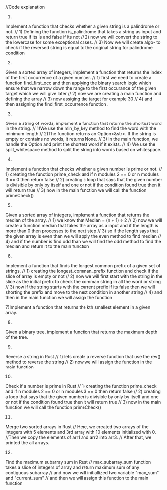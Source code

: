 //Code explanation

1.
Implement a function that checks whether a given string is a palindrome or not.
// 1) Defining the function is_palindrome that takes a string as input and return true if its is and false if its not
// 2) now we will convert the string to the lowercase for some exceptional cases.
// 3) Now we will create algo- to check if the reversed string is equal to the original string for palindrome condition


2.
Given a sorted array of integers, implement a function that returns the index of the first occurrence of a given number.
//  1) first we need to create a function find_first_occ and then applying the binary search logic which ensure that we narrow down the range to the first occurance of the given target which we will give later
// 2) now we are creating a main function and defining the array 
// 3) now assiging the target for example 30
// 4) and then assigning the find_first_occurrence function .




3.
Given a string of words, implement a function that returns the shortest word in the string.
// 1)We use the min_by_key method to find the word with the minimum length
// 2)The function returns an Option<&str>. If the string is empty or contains no words, it returns None.
// 3) In the main function, we handle the Option and print the shortest word if it exists.
// 4) We use the split_whitespace method to split the string into words based on whitespace.




4.
Implement a function that checks whether a given number is prime or not.
// 1) creating the function prime_check and if n modules 2 == 0 or n modules 3 == 0 then return false 
// 2) creating a loop that says that the given number is divisible by only by itself and one or not if the condition found true then it will return true
// 3) now in the main function we will call the function primeCheck()




5.
Given a sorted array of integers, implement a function that returns the median of the array.
// 1) we know that Median = (n + 1) ÷ 2
// 2) now we will create a function median that takes the array as a input and if the length is more than 0 then processes to the next step
// 3) so if the length says that the given array is even than we will apply the even method to find median
// 4) and if the number is find odd than we will find the odd method to find the median and return it to the main function





6.
Implement a function that finds the longest common prefix of a given set of strings.
// 1) creating the longest_comman_prefix function and check if the slice of array is empty or not
// 2) now we will first start with the string in the slice as the initial prefix to check the comman string in all the word or string
// 3) now if the string starts with the current prefix if its false then we will shorting the prefix and move to the next condition in another string
// 4) and then in the main function we will assign the function




7)Implement a function that returns the kth smallest element in a given array.




8.
Given a binary tree, implement a function that returns the maximum depth of the tree.



9.
Reverse a string in Rust
// 1) lets create a reverse function that use the rev() method to reverse the string
// 2) now we will assign the function in the main function 


10.
Check if a number is prime in Rust
// 1) creating the function prime_check and if n modules 2 == 0 or n modules 3 == 0 then return false 
// 2) creating a loop that says that the given number is divisible by only by itself and one or not if the condition found true then it will return true
// 3) now in the main function we will call the function primeCheck()

11.
Merge two sorted arrays in Rust
// Here, we created two arrays of the integers with 5 elements and 3rd array with 10 elements initialized with 0. 
//Then we copy the elements of arr1 and arr2 into arr3.
// After that, we printed the all arrays.




12.
Find the maximum subarray sum in Rust
// max_subarray_sum function takes a slice of integers of array and return maximum sum of any contiguous subarray
// and now we will initiallized two variable "max_sum" and "current_sum" 
// and then we will assign this function to the main function
